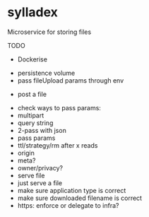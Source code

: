 # sylladex
Microservice for storing files

TODO
+ Dockerise
- persistence volume
- pass fileUpload params through env
+ post a file
- check ways to pass params:
 - multipart
 - query string
 - 2-pass with json
- pass params
 - ttl/strategy/rm after x reads
 - origin
 - meta?
 - owner/privacy?
- serve file
 - just serve a file
 - make sure application type is correct
 - make sure downloaded filename is correct
- https: enforce or delegate to infra?
